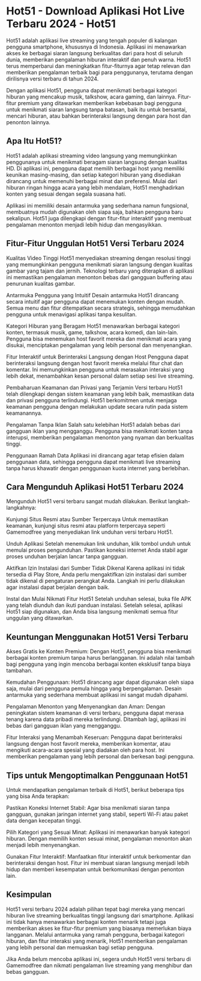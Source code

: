 # Hot51 - Download Aplikasi Hot Live Terbaru 2024 - Hot51

Hot51 adalah aplikasi live streaming yang tengah populer di kalangan pengguna smartphone, khususnya di Indonesia. Aplikasi ini menawarkan akses ke berbagai siaran langsung berkualitas dari para host di seluruh dunia, memberikan pengalaman hiburan interaktif dan penuh warna. Hot51 terus memperbarui dan meningkatkan fitur-fiturnya agar tetap relevan dan memberikan pengalaman terbaik bagi para penggunanya, terutama dengan dirilisnya versi terbaru di tahun 2024.

Dengan aplikasi Hot51, pengguna dapat menikmati berbagai kategori hiburan yang mencakup musik, talkshow, acara gaming, dan lainnya. Fitur-fitur premium yang ditawarkan memberikan kebebasan bagi pengguna untuk menikmati siaran langsung tanpa batasan, baik itu untuk bersantai, mencari hiburan, atau bahkan berinteraksi langsung dengan para host dan penonton lainnya.

## Apa Itu Hot51?
Hot51 adalah aplikasi streaming video langsung yang memungkinkan penggunanya untuk menikmati beragam siaran langsung dengan kualitas HD. Di aplikasi ini, pengguna dapat memilih berbagai host yang memiliki keunikan masing-masing, dan setiap kategori hiburan yang disediakan dirancang untuk memenuhi berbagai minat dan preferensi. Mulai dari hiburan ringan hingga acara yang lebih mendalam, Hot51 menghadirkan konten yang sesuai dengan segala suasana hati.

Aplikasi ini memiliki desain antarmuka yang sederhana namun fungsional, membuatnya mudah digunakan oleh siapa saja, bahkan pengguna baru sekalipun. Hot51 juga dilengkapi dengan fitur-fitur interaktif yang membuat pengalaman menonton menjadi lebih hidup dan mengasyikkan.

## Fitur-Fitur Unggulan Hot51 Versi Terbaru 2024
Kualitas Video Tinggi
Hot51 menyediakan streaming dengan resolusi tinggi yang memungkinkan pengguna menikmati siaran langsung dengan kualitas gambar yang tajam dan jernih. Teknologi terbaru yang diterapkan di aplikasi ini memastikan pengalaman menonton bebas dari gangguan buffering atau penurunan kualitas gambar.

Antarmuka Pengguna yang Intuitif
Desain antarmuka Hot51 dirancang secara intuitif agar pengguna dapat menemukan konten dengan mudah. Semua menu dan fitur ditempatkan secara strategis, sehingga memudahkan pengguna untuk menavigasi aplikasi tanpa kesulitan.

Kategori Hiburan yang Beragam
Hot51 menawarkan berbagai kategori konten, termasuk musik, game, talkshow, acara komedi, dan lain-lain. Pengguna bisa menemukan host favorit mereka dan menikmati acara yang disukai, menciptakan pengalaman yang lebih personal dan menyenangkan.

Fitur Interaktif untuk Berinteraksi Langsung dengan Host
Pengguna dapat berinteraksi langsung dengan host favorit mereka melalui fitur chat dan komentar. Ini memungkinkan pengguna untuk merasakan interaksi yang lebih dekat, menambahkan kesan personal dalam setiap sesi live streaming.

Pembaharuan Keamanan dan Privasi yang Terjamin
Versi terbaru Hot51 telah dilengkapi dengan sistem keamanan yang lebih baik, memastikan data dan privasi pengguna terlindungi. Hot51 berkomitmen untuk menjaga keamanan pengguna dengan melakukan update secara rutin pada sistem keamanannya.

Pengalaman Tanpa Iklan
Salah satu kelebihan Hot51 adalah bebas dari gangguan iklan yang mengganggu. Pengguna bisa menikmati konten tanpa interupsi, memberikan pengalaman menonton yang nyaman dan berkualitas tinggi.

Penggunaan Ramah Data
Aplikasi ini dirancang agar tetap efisien dalam penggunaan data, sehingga pengguna dapat menikmati live streaming tanpa harus khawatir dengan penggunaan kuota internet yang berlebihan.

## Cara Mengunduh Aplikasi Hot51 Terbaru 2024
Mengunduh Hot51 versi terbaru sangat mudah dilakukan. Berikut langkah-langkahnya:

Kunjungi Situs Resmi atau Sumber Terpercaya
Untuk memastikan keamanan, kunjungi situs resmi atau platform terpercaya seperti Gamemodfree yang menyediakan link unduhan versi terbaru Hot51.

Unduh Aplikasi
Setelah menemukan link unduhan, klik tombol unduh untuk memulai proses pengunduhan. Pastikan koneksi internet Anda stabil agar proses unduhan berjalan lancar tanpa gangguan.

Aktifkan Izin Instalasi dari Sumber Tidak Dikenal
Karena aplikasi ini tidak tersedia di Play Store, Anda perlu mengaktifkan izin instalasi dari sumber tidak dikenal di pengaturan perangkat Anda. Langkah ini perlu dilakukan agar instalasi dapat berjalan dengan baik.

Instal dan Mulai Nikmati Fitur Hot51
Setelah unduhan selesai, buka file APK yang telah diunduh dan ikuti panduan instalasi. Setelah selesai, aplikasi Hot51 siap digunakan, dan Anda bisa langsung menikmati semua fitur unggulan yang ditawarkan.

## Keuntungan Menggunakan Hot51 Versi Terbaru
Akses Gratis ke Konten Premium: Dengan Hot51, pengguna bisa menikmati berbagai konten premium tanpa harus berlangganan. Ini adalah nilai tambah bagi pengguna yang ingin mencoba berbagai konten eksklusif tanpa biaya tambahan.

Kemudahan Penggunaan: Hot51 dirancang agar dapat digunakan oleh siapa saja, mulai dari pengguna pemula hingga yang berpengalaman. Desain antarmuka yang sederhana membuat aplikasi ini sangat mudah dipahami.

Pengalaman Menonton yang Menyenangkan dan Aman: Dengan peningkatan sistem keamanan di versi terbaru, pengguna dapat merasa tenang karena data pribadi mereka terlindungi. Ditambah lagi, aplikasi ini bebas dari gangguan iklan yang mengganggu.

Fitur Interaksi yang Menambah Keseruan: Pengguna dapat berinteraksi langsung dengan host favorit mereka, memberikan komentar, atau mengikuti acara-acara spesial yang diadakan oleh para host. Ini memberikan pengalaman yang lebih personal dan berkesan bagi pengguna.

## Tips untuk Mengoptimalkan Penggunaan Hot51
Untuk mendapatkan pengalaman terbaik di Hot51, berikut beberapa tips yang bisa Anda terapkan:

Pastikan Koneksi Internet Stabil: Agar bisa menikmati siaran tanpa gangguan, gunakan jaringan internet yang stabil, seperti Wi-Fi atau paket data dengan kecepatan tinggi.

Pilih Kategori yang Sesuai Minat: Aplikasi ini menawarkan banyak kategori hiburan. Dengan memilih konten sesuai minat, pengalaman menonton akan menjadi lebih menyenangkan.

Gunakan Fitur Interaktif: Manfaatkan fitur interaktif untuk berkomentar dan berinteraksi dengan host. Fitur ini membuat siaran langsung menjadi lebih hidup dan memberi kesempatan untuk berkomunikasi dengan penonton lain.

## Kesimpulan
Hot51 versi terbaru 2024 adalah pilihan tepat bagi mereka yang mencari hiburan live streaming berkualitas tinggi langsung dari smartphone. Aplikasi ini tidak hanya menawarkan berbagai konten menarik tetapi juga memberikan akses ke fitur-fitur premium yang biasanya memerlukan biaya langganan. Melalui antarmuka yang ramah pengguna, berbagai kategori hiburan, dan fitur interaksi yang menarik, Hot51 memberikan pengalaman yang lebih personal dan memuaskan bagi setiap pengguna.

Jika Anda belum mencoba aplikasi ini, segera unduh Hot51 versi terbaru di Gamemodfree dan nikmati pengalaman live streaming yang menghibur dan bebas gangguan.
